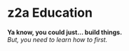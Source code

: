 # z2a Education

**Ya know, you could just... build things.**
<br>
_But, you need to learn how to first._